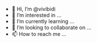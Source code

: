 - 👋 Hi, I’m @vivibidi
- 👀 I’m interested in ...
- 🌱 I’m currently learning ...
- 💞️ I’m looking to collaborate on ...
- 📫 How to reach me ...

<!---
vivibidi/vivibidi is a ✨ special ✨ repository because its `README.md` (this file) appears on your GitHub profile.
You can click the Preview link to take a look at your changes.
--->
